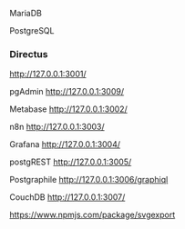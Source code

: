 MariaDB

PostgreSQL

### Directus

http://127.0.0.1:3001/

pgAdmin
http://127.0.0.1:3009/

Metabase
http://127.0.0.1:3002/

n8n
http://127.0.0.1:3003/

Grafana
http://127.0.0.1:3004/

postgREST
http://127.0.0.1:3005/

Postgraphile
http://127.0.0.1:3006/graphiql

CouchDB
http://127.0.0.1:3007/


https://www.npmjs.com/package/svgexport
